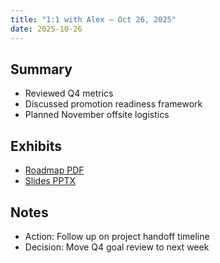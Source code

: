 ```yaml
---
title: "1:1 with Alex – Oct 26, 2025"
date: 2025-10-26
---
```


## Summary
- Reviewed Q4 metrics
- Discussed promotion readiness framework
- Planned November offsite logistics

## Exhibits
- [Roadmap PDF](../assets/roadmap.pdf)
- [Slides PPTX](../assets/slides.pptx)

## Notes
- Action: Follow up on project handoff timeline  
- Decision: Move Q4 goal review to next week

